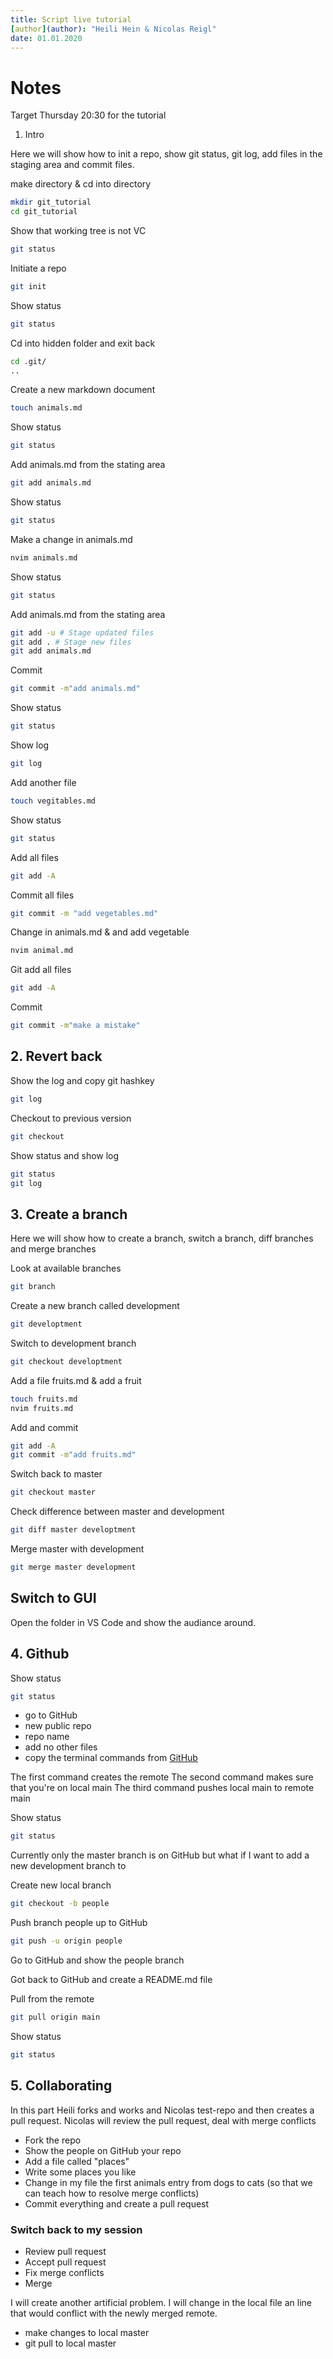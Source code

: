 ```yaml
---
title: Script live tutorial
[author](author): "Heili Hein & Nicolas Reigl"
date: 01.01.2020
---
```



# Notes

Target Thursday 20:30 for the tutorial


1. Intro

Here we will show how to init a repo, show git status, git log, add files in the staging area and commit files.



make directory & cd into directory
```bash
mkdir git_tutorial
cd git_tutorial
```

Show that working tree is not VC
```bash
git status
```

Initiate a repo
```bash
git init
```

Show status
```bash
git status
```

Cd into hidden folder and exit back
```bash
cd .git/
..
```

Create a new markdown document
```bash
touch animals.md
```

Show status
```bash
git status
```

Add animals.md from the stating area
```bash
git add animals.md
```

Show status
```bash
git status
```


Make a change in animals.md
```bash
nvim animals.md
```

Show status
```bash
git status
```

Add animals.md from the stating area
```bash
git add -u # Stage updated files
git add . # Stage new files
git add animals.md
```



Commit
```bash
git commit -m"add animals.md"
```

Show status
```bash
git status
```

Show log
```bash
git log
```


Add another file
```bash
touch vegitables.md
```

Show status
```bash
git status
```


Add all files
```bash
git add -A
```

Commit all files
```bash
git commit -m "add vegetables.md"
```

Change in animals.md & and add vegetable
```bash
nvim animal.md
```

Git add all files
```bash
git add -A
```

Commit
```bash
git commit -m"make a mistake"
```

## 2. Revert back

Show the log and copy git hashkey
```bash
git log
```

Checkout to previous version
```bash
git checkout
```


Show status and show log
```bash
git status
git log
```


## 3. Create a branch

Here we will show how to create a branch, switch a branch, diff branches and merge branches

Look at available branches
```bash
git branch
```

Create a new branch called development
```bash
git developtment
```

Switch to development branch
```bash
git checkout developtment
```

Add a file fruits.md & add a fruit
```bash
touch fruits.md
nvim fruits.md
```

Add and commit
```bash
git add -A
git commit -m"add fruits.md"
```

Switch back to master
```bash
git checkout master
```

Check difference between master and development
```bash
git diff master developtment
```


Merge master with development
```bash
git merge master development
```


## Switch to GUI

Open the folder in VS Code and show the audiance around.



## 4. Github


Show status
```bash
git status
```

 - go to GitHub
 - new public repo
 - repo name
 - add no other files
 - copy the terminal commands from [GitHub](GitHub)

The first command creates the remote
The second command makes sure that you're on local main
The third command pushes local main to remote main

Show status
```bash
git status
```


Currently only the master branch is on GitHub but what if I want to add a new development branch to

Create new local branch
```bash
git checkout -b people
```

Push branch people up to GitHub
```bash
git push -u origin people
```

Go to GitHub and show the people branch



Got back to GitHub and create a README.md file


Pull from the remote
```bash
git pull origin main
```

Show status
```bash
git status
```

## 5. Collaborating

In this part Heili forks and works and Nicolas test-repo and then creates a pull request. Nicolas will review the pull request, deal with merge conflicts

 - Fork the repo
 - Show the people on GitHub your repo
 - Add a file called "places"
 - Write some places you like
 - Change in my file the first animals entry from dogs to cats (so that we can teach how to resolve merge conflicts)
 - Commit everything and create a pull request


### Switch back to my session


 - Review pull request
 - Accept pull request
 - Fix merge conflicts
 - Merge


 I will create another artificial problem. I will change in the local file an line that would conflict with the newly merged remote.

 - make changes to local master
 - git pull to local master


